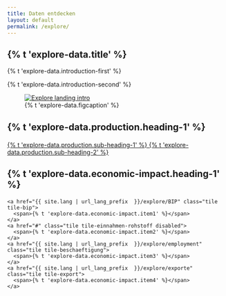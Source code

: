 ```yaml
---
title: Daten entdecken
layout: default
permalink: /explore/
---
```


<section class="slab-delta">
  <div class="container-outer landing-section_top">
    <div class="container-left-8 hero-left">
      <h1>{% t 'explore-data.title' %}</h1>
      <p class="hero-description">{% t 'explore-data.introduction-first' %}</p>
      <p class="hero-description">{% t 'explore-data.introduction-second' %}</p>
    </div>
    <div class="container-right-4 hero-right">
      <div class="hero-right_square">
        <figure>
          <a href="#production">
            <img class="hero-right_image" src="{{ site.baseurl_root }}/img/explore-landing-intro.png" alt="Explore landing intro">
          </a>
          <figcaption class="hero-right_caption">
            {% t 'explore-data.figcaption' %}
          </figcaption>
        </figure>
      </div>
    </div>
  </div>
</section>

<section accordion="explore-landing" accordion-desktop="false" class="container-outer landing-wrapper">
  <section class="container">
    <a id="production" class="link-no_under"  style="margin-bottom: 20px">
      <h2 class="h3 landing-section_category" style="margin-bottom: 20px">
        {% t 'explore-data.production.heading-1' %}
      </h2>
    </a>
    <a href="{{ site.lang | url_lang_prefix  }}/explore/federal-production" class="tile tile-interaktiv">
      <span>
        {% t 'explore-data.production.sub-heading-1' %}
      </span>
    </a>
    <a href="{{ site.lang | url_lang_prefix  }}/explore/production-charts" class="tile tile-ges-rohstoffprod disabled">
      <span>
        {% t 'explore-data.production.sub-heading-2' %}
      </span>
    </a>
  </section>
  <section class="container">
    <a id="revenue" class="link-no_under">
      <h2 class="h3 landing-section_category" style="margin-bottom: 20px">
        {% t 'explore-data.economic-impact.heading-1' %}
      </h2>
    </a>

    <a href="{{ site.lang | url_lang_prefix  }}/explore/BIP" class="tile tile-bip">
      <span>{% t 'explore-data.economic-impact.item1' %}</span>
    </a>
    <a href="#" class="tile tile-einnahmen-rohstoff disabled">
      <span>{% t 'explore-data.economic-impact.item2' %}</span>
    </a>
    <a href="{{ site.lang | url_lang_prefix  }}/explore/employment" class="tile tile-beschaeftigung">
      <span>{% t 'explore-data.economic-impact.item3' %}</span>
    </a>
    <a href="{{ site.lang | url_lang_prefix  }}/explore/exporte" class="tile tile-export">
      <span>{% t 'explore-data.economic-impact.item4' %}</span>
    </a>
  </section>
</section>

<script type="text/javascript" src="{{ site.baseurl_root }}/js/lib/homepage.min.js" charset="utf-8"></script>
